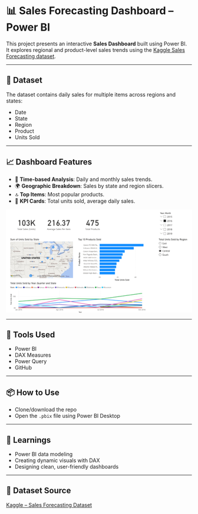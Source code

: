 
# 📊 Sales Forecasting Dashboard – Power BI

This project presents an interactive **Sales Dashboard** built using Power BI.  
It explores regional and product-level sales trends using the [Kaggle Sales Forecasting dataset](https://www.kaggle.com/datasets/rohitsahoo/sales-forecasting).

---

## 📁 Dataset
The dataset contains daily sales for multiple items across regions and states:
- Date
- State
- Region
- Product
- Units Sold

---

## 📈 Dashboard Features
- 📅 **Time-based Analysis**: Daily and monthly sales trends.
- 🌍 **Geographic Breakdown**: Sales by state and region slicers.
- 🔝 **Top Items**: Most popular products.
- 🧮 **KPI Cards**: Total units sold, average daily sales.

<img src="sales_dashboard.png" width="700" />

---

## 🚀 Tools Used
- Power BI
- DAX Measures
- Power Query
- GitHub

---

## 📦 How to Use
- Clone/download the repo
- Open the `.pbix` file using Power BI Desktop

---

## 🧠 Learnings
- Power BI data modeling
- Creating dynamic visuals with DAX
- Designing clean, user-friendly dashboards

---

## 🔗 Dataset Source
[Kaggle – Sales Forecasting Dataset](https://www.kaggle.com/datasets/rohitsahoo/sales-forecasting)

